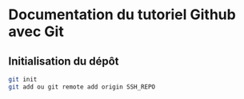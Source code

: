 # Documentation du tutoriel Github avec Git

## Initialisation du dépôt

```bash
git init
git add ou git remote add origin SSH_REPO
```


